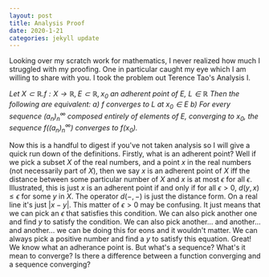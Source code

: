 ```yaml
---
layout: post
title: Analysis Proof
date: 2020-1-21
categories: jekyll update
---
```


Looking over my scratch work for mathematics, I never realized how much I struggled with my proofing.
One in particular caught my eye which I am willing to share with you. I took the problem out Terence Tao's Analysis I.

*Let $X\subset\mathbb{R}. f: X\to\mathbb{R}, E\subset\mathbb{R}, x_0$ an adherent point of $E$, $L\in\mathbb{R}$*
*Then the following are equivalent:*
*a) $f$ converges to $L$ at $x_0\in E$*
*b) For every sequence $(a_n)_n^\infty$ composed entirely of elements of $E$, converging to $x_0$, the sequence $f((a_n)_n^\infty)$ converges to $f(x_0)$.*

Now this is a handful to digest if you've not taken analysis so I will give a quick run down of the definitions.
Firstly, what is an adherent point? Well if we pick a subset $X$ of the real numbers, and a point $x$ in the real numbers
(not necessarily part of $X$), then we say 
$x$ is an adherent point of $X$ iff the distance between some particular number of $X$ and $x$ is at most $\epsilon$
for all $\epsilon$.
Illustrated, this is just $x$ is an adherent point if and only if for all $\epsilon>0$, $d(y,x)\leq\epsilon$ for some $y$ in $X$.
The operator $d(-,-)$ is just the distance form. On a real line it's just $|x - y|$.
This matter of $\epsilon>0$ may be confusing. It just means that we can pick an $\epsilon$ that satisfies this condition. We can also pick another one and find $y$ to satisfy the condition. We can also pick another... and another... and another... we can be doing this for eons and it wouldn't matter. We can always pick a positive number and find a $y$ to satisfy this equation.
Great! We know what an adherance point is. But what's a sequence? What's it mean to converge? 
Is there a difference between a function converging and a sequence converging?

